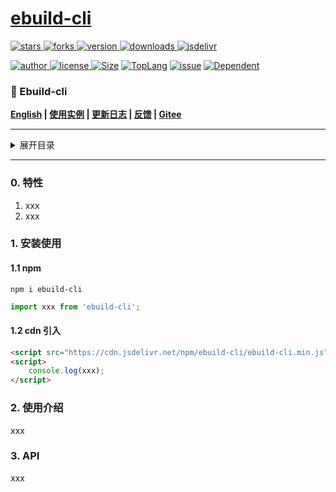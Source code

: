 # [ebuild-cli](https://www.github.com/theajack/ebuild-cli)

<p>
    <a href="https://www.github.com/theajack/ebuild-cli/stargazers" target="_black">
        <img src="https://img.shields.io/github/stars/theajack/ebuild-cli?logo=github" alt="stars" />
    </a>
    <a href="https://www.github.com/theajack/ebuild-cli/network/members" target="_black">
        <img src="https://img.shields.io/github/forks/theajack/ebuild-cli?logo=github" alt="forks" />
    </a>
    <a href="https://www.npmjs.com/package/ebuild-cli" target="_black">
        <img src="https://img.shields.io/npm/v/ebuild-cli?logo=npm" alt="version" />
    </a>
    <a href="https://www.npmjs.com/package/ebuild-cli" target="_black">
        <img src="https://img.shields.io/npm/dm/ebuild-cli?color=%23ffca28&logo=npm" alt="downloads" />
    </a>
    <a href="https://www.jsdelivr.com/package/npm/ebuild-cli" target="_black">
        <img src="https://data.jsdelivr.com/v1/package/npm/ebuild-cli/badge" alt="jsdelivr" />
    </a>
</p>
<p>
    <a href="https://github.com/theajack" target="_black">
        <img src="https://img.shields.io/badge/Author-%20theajack%20-7289da.svg?&logo=github" alt="author" />
    </a>
    <a href="https://www.github.com/theajack/ebuild-cli/blob/master/LICENSE" target="_black">
        <img src="https://img.shields.io/github/license/theajack/ebuild-cli?color=%232DCE89&logo=github" alt="license" />
    </a>
    <a href="https://cdn.jsdelivr.net/npm/ebuild-cli/ebuild-cli.min.js"><img src="https://img.shields.io/bundlephobia/minzip/ebuild-cli.svg" alt="Size"></a>
    <a href="https://github.com/theajack/ebuild-cli/search?l=javascript"><img src="https://img.shields.io/github/languages/top/theajack/ebuild-cli.svg" alt="TopLang"></a>
    <a href="https://github.com/theajack/ebuild-cli/issues"><img src="https://img.shields.io/github/issues-closed/theajack/ebuild-cli.svg" alt="issue"></a>
    <a href="https://www.github.com/theajack/ebuild-cli"><img src="https://img.shields.io/librariesio/dependent-repos/npm/ebuild-cli.svg" alt="Dependent"></a>
</p>

<h3>🚀 Ebuild-cli</h3>

**[English](https://github.com/theajack/ebuild-cli/blob/master/README.md) | [使用实例](https://www.theajack.com/ebuild-cli/) | [更新日志](https://github.com/theajack/ebuild-cli/blob/master/helper/version.md) | [反馈](https://github.com/theajack/ebuild-cli/issues/new) | [Gitee](https://gitee.com/theajack/ebuild-cli)**

---

<!--为保证目录生成正常， 请修改 helper 中的readme文件-->

<details>
    <summary>展开目录</summary>

<!-- toc -->

- [0. 特性](#0-%E7%89%B9%E6%80%A7)
- [1. 安装使用](#1-%E5%AE%89%E8%A3%85%E4%BD%BF%E7%94%A8)
  * [1.1 npm](#11-npm)
  * [1.2 cdn 引入](#12-cdn-%E5%BC%95%E5%85%A5)
- [2. 使用介绍](#2-%E4%BD%BF%E7%94%A8%E4%BB%8B%E7%BB%8D)
- [3. API](#3-api)

<!-- tocstop -->

</details>

---

### 0. 特性

1. xxx
2. xxx

### 1. 安装使用

#### 1.1 npm

```
npm i ebuild-cli
```

```js
import xxx from 'ebuild-cli'; 
```

#### 1.2 cdn 引入

```html
<script src="https://cdn.jsdelivr.net/npm/ebuild-cli/ebuild-cli.min.js"></script>
<script>
    console.log(xxx);
</script>
```

### 2. 使用介绍

xxx


### 3. API

xxx